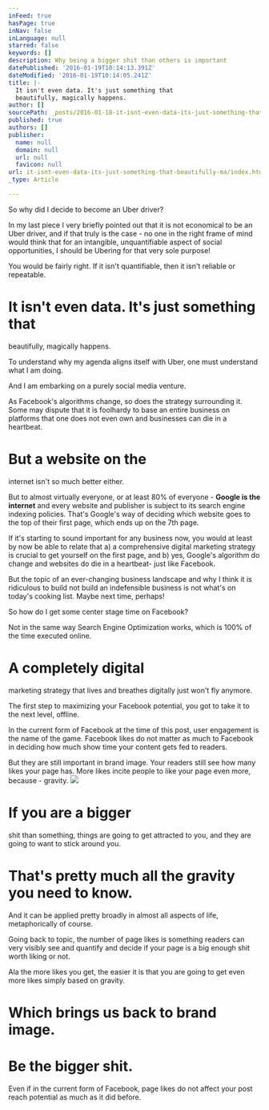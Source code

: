 ```yaml
---
inFeed: true
hasPage: true
inNav: false
inLanguage: null
starred: false
keywords: []
description: Why being a bigger shit than others is important
datePublished: '2016-01-19T10:14:13.391Z'
dateModified: '2016-01-19T10:14:05.241Z'
title: |-
  It isn't even data. It's just something that
  beautifully, magically happens.
author: []
sourcePath: _posts/2016-01-18-it-isnt-even-data-its-just-something-that-beautifully-ma.md
published: true
authors: []
publisher:
  name: null
  domain: null
  url: null
  favicon: null
url: it-isnt-even-data-its-just-something-that-beautifully-ma/index.html
_type: Article

---
```

So why did I decide
to become an Uber driver?

In my last piece I
very briefly pointed out that it is not economical to be an Uber driver, and if
that truly is the case - no one in the right frame of mind would think that for
an intangible, unquantifiable aspect of social opportunities, I should be Ubering
for that very sole purpose!

You would be fairly
right. If it isn't quantifiable, then it isn't reliable or repeatable. 

# It isn't even data. It's just something that
beautifully, magically happens.

To understand why my
agenda aligns itself with Uber, one must understand what I am doing.

And I am embarking
on a purely social media venture.

As Facebook's
algorithms change, so does the strategy surrounding it. Some may dispute that
it is foolhardy to base an entire business on platforms that one does not even
own and businesses can die in a heartbeat.

# But a website on the
internet isn't so much better either.

But to almost
virtually everyone, or at least 80% of everyone - **Google is the internet** and
every website and publisher is subject to its search engine indexing policies.
That's Google's way of deciding which website goes to the top of their first
page, which ends up on the 7th page.

If it's starting to
sound important for any business now, you would at least by now be able to
relate that a) a comprehensive digital marketing strategy is crucial to get
yourself on the first page, and b) yes, Google's algorithm do change and
websites do die in a heartbeat- just like Facebook.

But the topic of an
ever-changing business landscape and why I think it is ridiculous to build not
build an indefensible business is not what's on today's cooking list. Maybe
next time, perhaps!

So how do I get some
center stage time on Facebook?

Not in the same way
Search Engine Optimization works, which is 100% of the time executed online.

# A completely digital
marketing strategy that lives and breathes digitally just won't fly
anymore.

The first step to
maximizing your Facebook potential, you got to take it to the next level,
offline.

In the current form
of Facebook at the time of this post, user engagement is the name of the game.
Facebook likes do not matter as much to Facebook in deciding how much show time
your content gets fed to readers. 

But they are still
important in brand image. Your readers still see how many likes your page has.
More likes incite people to like your page even more, because - gravity.
![](https://the-grid-user-content.s3-us-west-2.amazonaws.com/4fed592e-9114-47e6-a3b4-477244e8a47d.PNG)

# If you are a bigger
shit than something, things are going to get attracted to you, and they are
going to want to stick around you. 

# That's pretty much all the gravity you need to know.

And it
can be applied pretty broadly in almost all aspects of life, metaphorically of
course. 

Going back to topic,
the number of page likes is something readers can very visibly see and quantify
and decide if your page is a big enough shit worth liking or not.

Ala the more likes
you get, the easier it is that you are going to get even more likes simply
based on gravity.

# Which brings us back to brand image. 

# Be the bigger shit.

Even if in the current form of Facebook, page likes do not affect your post reach potential as much as it did before.